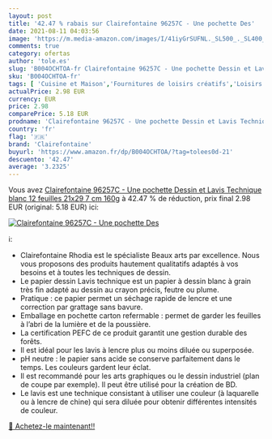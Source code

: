 ```yaml
---
layout: post
title: '42.47 % rabais sur Clairefontaine 96257C - Une pochette Des'
date: 2021-08-11 04:03:56
image: 'https://m.media-amazon.com/images/I/41iyGrSUFNL._SL500_._SL400_.jpg'
comments: true
category: ofertas
author: 'tole.es'
slug: 'B004OCHTOA-fr Clairefontaine 96257C - Une pochette Dessin et Lavis...'
sku: 'B004OCHTOA-fr'
tags: [ 'Cuisine et Maison','Fournitures de loisirs créatifs','Loisirs Créatifs','Papier pour arts créatifs','Papier à dessin léger','clairefontaine', ]
actualPrice: 2.98 EUR
currency: EUR
price: 2.98
comparePrice: 5.18 EUR
prodname: 'Clairefontaine 96257C - Une pochette Dessin et Lavis Technique blanc 12 feuilles 21x29 7 cm 160g'
country: 'fr'
flag: '🇫🇷'
brand: 'Clairefontaine'
buyurl: 'https://www.amazon.fr/dp/B004OCHTOA/?tag=tolees0d-21'
descuento: '42.47'
average: '3.2325'
---
```


Vous avez [Clairefontaine 96257C - Une pochette Dessin et Lavis Technique blanc 12 feuilles 21x29 7 cm 160g](https://www.amazon.fr/dp/B004OCHTOA/?tag=tolees0d-21)  à  42.47 % de réduction, prix final  2.98 EUR (original: 5.18 EUR) ici:

[![Clairefontaine 96257C - Une pochette Des](https://m.media-amazon.com/images/I/41iyGrSUFNL._SL500_._SL400_.jpg)](https://www.amazon.fr/dp/B004OCHTOA/?tag=tolees0d-21)

ℹ️:

- Clairefontaine Rhodia est le spécialiste Beaux arts par excellence. Nous vous proposons des produits hautement qualitatifs adaptés à vos besoins et à toutes les techniques de dessin.
- Le papier dessin Lavis technique est un papier à dessin blanc à grain très fin adapté au dessin au crayon précis, feutre ou plume.
- Pratique : ce papier permet un séchage rapide de lencre et une correction par grattage sans bavure.
- Emballage en pochette carton refermable : permet de garder les feuilles à l’abri de la lumière et de la poussière.
- La certification PEFC de ce produit garantit une gestion durable des forêts.
- Il est idéal pour les lavis à lencre plus ou moins diluée ou superposée.
- pH neutre : le papier sans acide se conserve parfaitement dans le temps. Les couleurs gardent leur éclat.
- Il est recommandé pour les arts graphiques ou le dessin industriel (plan de coupe par exemple). Il peut être utilisé pour la création de BD.
- Le lavis est une technique consistant à utiliser une couleur (à laquarelle ou à lencre de chine) qui sera diluée pour obtenir différentes intensités de couleur.

[🛒 Achetez-le maintenant!!](https://www.amazon.fr/dp/B004OCHTOA/?tag=tolees0d-21)
